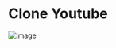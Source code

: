 # Clone Youtube
![image](https://github.com/Eduardo871/clone-youtube/assets/73033363/06d8da69-0c14-4c3e-8136-496c9e72f009)

